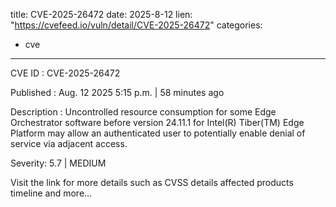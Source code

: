  
title: CVE-2025-26472
date: 2025-8-12
lien: "https://cvefeed.io/vuln/detail/CVE-2025-26472"
categories:
  - cve
---

CVE ID : CVE-2025-26472

Published :  Aug. 12
2025
5:15 p.m. | 58 minutes ago

Description : Uncontrolled resource consumption for some Edge Orchestrator software before version 24.11.1 for Intel(R) Tiber(TM) Edge Platform may allow an authenticated user to potentially enable denial of service via adjacent access.

Severity: 5.7 | MEDIUM

Visit the link for more details
such as CVSS details
affected products
timeline
and more...

